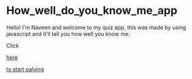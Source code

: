 # How_well_do_you_know_me_app

Hello! I'm Naveen and welcome to my quiz app, this was made by using javascript and it'll tell you how well you know me.

Click<div> <a href="https://replit.com/@EGGADINAVEEN/Are-you-a-Harry-potterfan?embed=1&output=1"> here

</div> to start palying
